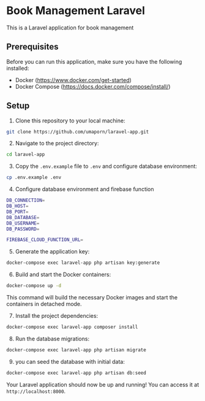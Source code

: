 # Book Management Laravel

This is a Laravel application for book management

## Prerequisites

Before you can run this application, make sure you have the following installed:

-   Docker (https://www.docker.com/get-started)
-   Docker Compose (https://docs.docker.com/compose/install/)

## Setup

1. Clone this repository to your local machine:

```bash
git clone https://github.com/umaporn/laravel-app.git
```

2. Navigate to the project directory:

```bash
cd laravel-app
```

3. Copy the `.env.example` file to `.env` and configure database environment:

```bash
cp .env.example .env
```

4. Configure database environment and firebase function

```bash
DB_CONNECTION=
DB_HOST=
DB_PORT=
DB_DATABASE=
DB_USERNAME=
DB_PASSWORD=

FIREBASE_CLOUD_FUNCTION_URL=
```

5. Generate the application key:

```bash
docker-compose exec laravel-app php artisan key:generate
```

6. Build and start the Docker containers:

```bash
docker-compose up -d
```

This command will build the necessary Docker images and start the containers in detached mode.

7. Install the project dependencies:

```bash
docker-compose exec laravel-app composer install
```

8. Run the database migrations:

```bash
docker-compose exec laravel-app php artisan migrate
```

9. you can seed the database with initial data:

```bash
docker-compose exec laravel-app php artisan db:seed
```

Your Laravel application should now be up and running! You can access it at `http://localhost:8000`.
